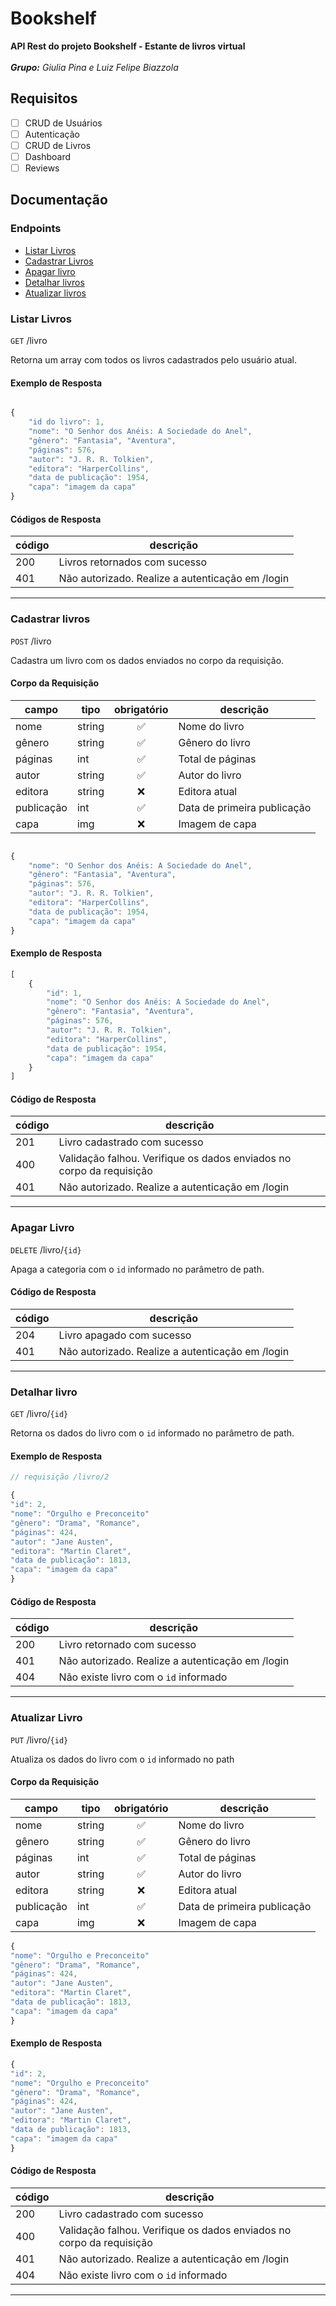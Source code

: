# Bookshelf

**API Rest do projeto Bookshelf - Estante de livros virtual**\
\
_**Grupo:** Giulia Pina e Luiz Felipe Biazzola_ 

## Requisitos

- [ ] CRUD de Usuários
- [ ] Autenticação
- [ ] CRUD de Livros
- [ ] Dashboard
- [ ] Reviews

## Documentação

### Endpoints

- [Listar Livros](#listar-livros)
- [Cadastrar Livros](#cadastrar-livros)
- [Apagar livro](#apagar-livro)
- [Detalhar livros](#detalhar-livro)
- [Atualizar livros](#atualizar-livro)


### Listar Livros

`GET` /livro

Retorna um array com todos os livros cadastrados pelo usuário atual.

#### Exemplo de Resposta

```js

{
    "id do livro": 1,
    "nome": "O Senhor dos Anéis: A Sociedade do Anel",
    "gênero": "Fantasia", "Aventura",
    "páginas": 576,
    "autor": "J. R. R. Tolkien",
    "editora": "HarperCollins",
    "data de publicação": 1954,
    "capa": "imagem da capa"
}

```


#### Códigos de Resposta

| código | descrição |
|--------|-----------|
|200| Livros retornados com sucesso
|401| Não autorizado. Realize a autenticação em /login

---

### Cadastrar livros

`POST` /livro

Cadastra um livro com os dados enviados no corpo da requisição.

#### Corpo da Requisição

|campo|tipo|obrigatório|descrição
|-----|----|:-----------:|--------
|nome|string|✅| Nome do livro
|gênero|string|✅| Gênero do livro
|páginas|int|✅| Total de páginas
|autor|string|✅|Autor do livro
|editora|string|❌|Editora atual
|publicação|int|✅|Data de primeira publicação
|capa|img|❌|Imagem de capa

```js

{
    "nome": "O Senhor dos Anéis: A Sociedade do Anel",
    "gênero": "Fantasia", "Aventura",
    "páginas": 576,
    "autor": "J. R. R. Tolkien",
    "editora": "HarperCollins",
    "data de publicação": 1954,
    "capa": "imagem da capa"
}

```

#### Exemplo de Resposta

```js
[
    {
        "id": 1,
        "nome": "O Senhor dos Anéis: A Sociedade do Anel",
        "gênero": "Fantasia", "Aventura",
        "páginas": 576,
        "autor": "J. R. R. Tolkien",
        "editora": "HarperCollins",
        "data de publicação": 1954,
        "capa": "imagem da capa"
    }
]
```

#### Código de Resposta

| código | descrição |
|--------|-----------|
|201| Livro cadastrado com sucesso
|400| Validação falhou. Verifique os dados enviados no corpo da requisição
|401| Não autorizado. Realize a autenticação em /login

---

### Apagar Livro

`DELETE` /livro/`{id}`

Apaga a categoria com o `id` informado no parâmetro de path.

#### Código de Resposta

| código | descrição |
|--------|-----------|
|204| Livro apagado com sucesso
|401| Não autorizado. Realize a autenticação em /login

---

### Detalhar livro

`GET` /livro/`{id}`

Retorna os dados do livro com o `id` informado no parâmetro de path.


#### Exemplo de Resposta

```js
// requisição /livro/2

{
"id": 2,
"nome": "Orgulho e Preconceito"
"gênero": "Drama", "Romance",
"páginas": 424,
"autor": "Jane Austen",
"editora": "Martin Claret",
"data de publicação": 1813,
"capa": "imagem da capa"
}

```


#### Código de Resposta

| código | descrição |
|--------|-----------|
|200| Livro retornado com sucesso
|401| Não autorizado. Realize a autenticação em /login
|404| Não existe livro com o `id` informado

---

### Atualizar Livro

`PUT` /livro/`{id}`

Atualiza os dados do livro com o `id` informado no path


#### Corpo da Requisição

|campo|tipo|obrigatório|descrição
|-----|----|:-----------:|--------
|nome|string|✅| Nome do livro
|gênero|string|✅| Gênero do livro
|páginas|int|✅| Total de páginas
|autor|string|✅|Autor do livro
|editora|string|❌|Editora atual
|publicação|int|✅|Data de primeira publicação
|capa|img|❌|Imagem de capa

```js
{
"nome": "Orgulho e Preconceito"
"gênero": "Drama", "Romance",
"páginas": 424,
"autor": "Jane Austen",
"editora": "Martin Claret",
"data de publicação": 1813,
"capa": "imagem da capa"
}
```



#### Exemplo de Resposta

```js
{
"id": 2,
"nome": "Orgulho e Preconceito"
"gênero": "Drama", "Romance",
"páginas": 424,
"autor": "Jane Austen",
"editora": "Martin Claret",
"data de publicação": 1813,
"capa": "imagem da capa"
}
```




#### Código de Resposta

| código | descrição |
|--------|-----------|
|200| Livro cadastrado com sucesso
|400| Validação falhou. Verifique os dados enviados no corpo da requisição
|401| Não autorizado. Realize a autenticação em /login
|404| Não existe livro com o `id` informado

---
